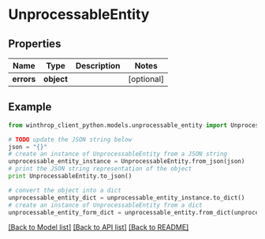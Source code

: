 # UnprocessableEntity


## Properties

Name | Type | Description | Notes
------------ | ------------- | ------------- | -------------
**errors** | **object** |  | [optional] 

## Example

```python
from winthrop_client_python.models.unprocessable_entity import UnprocessableEntity

# TODO update the JSON string below
json = "{}"
# create an instance of UnprocessableEntity from a JSON string
unprocessable_entity_instance = UnprocessableEntity.from_json(json)
# print the JSON string representation of the object
print UnprocessableEntity.to_json()

# convert the object into a dict
unprocessable_entity_dict = unprocessable_entity_instance.to_dict()
# create an instance of UnprocessableEntity from a dict
unprocessable_entity_form_dict = unprocessable_entity.from_dict(unprocessable_entity_dict)
```
[[Back to Model list]](../README.md#documentation-for-models) [[Back to API list]](../README.md#documentation-for-api-endpoints) [[Back to README]](../README.md)


